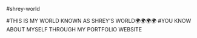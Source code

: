 #shrey-world

#THIS IS MY WORLD KNOWN AS SHREY'S WORLD🌍🌍🌍🌍
#YOU KNOW ABOUT MYSELF THROUGH MY PORTFOLIO WEBSITE